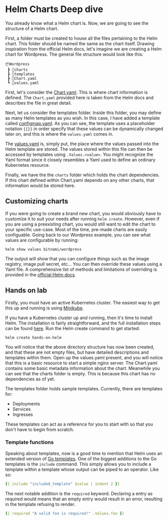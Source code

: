 # Helm Charts Deep dive

You already know what a Helm chart is. Now, we are going to see the structure of a Helm chart.

First, a folder must be created to house all the files pertaining to the Helm chart. This folder should be named the same as the chart itself. Drawing inspiration from the official Helm docs, let's imagine we are creating a Helm chart for Wordpress. The general file structure would look like this: 

```
📦Wordpress
 ┣ 📂charts
 ┣ 📂templates
 ┣ 📜Chart.yaml
 ┗ 📜values.yaml
```

First, let's consider the [Chart.yaml](./Wordpress/Chart.yaml). This is where chart information is defined. The ```Chart.yaml``` provided here is taken from the Helm docs and describes the file in great detail. 

Next, let us consider the templates folder. Inside this folder, you may define as many Helm templates as you wish. In this case, I have added a template called [configmap.yaml](./Wordpress/templates/configmap.yaml). As you can see, the template uses a placeholder notation ```{{}}``` in order specify that these values can be dynamically changed later on, and this is where the ```values.yaml``` comes in.

The [values.yaml](./Wordpress/values.yaml) is, simply put, the place where the values passed into the Helm template are stored. The values stored within this file can then be accessed by templates using ```.Values.<value>```. You might recognize the Yaml format since it closely resembles a Yaml used to define an ordinary Kubernetes resource.

Finally, we have the the ```charts``` folder which holds the chart dependencies. If this chart defined within Chart.yaml depends on any other charts, that information would be stored here.

## Customizing charts

If you were going to create a brand new chart, you would obviously have to customize it to suit your needs after running ```helm create```. However, even if you are using a preexisting chart, you would still want to edit the chart to your specific use-case. Most of the time, pre-made charts are easily configuable. Going back to our Wordpress example, you can see what values are configurable by running:

```
helm show values bitnami/wordpress
```

The output will show that you can configure things such as the image registry, image pull secret, etc... You can then override these values using a Yaml file. A comprehensive list of methods and limitations of overriding is provided in the [official Helm docs](https://helm.sh/docs/intro/using_helm/#the-format-and-limitations-of---set).

## Hands on lab

Firstly, you must have an active Kubernetes cluster. The easiest way to get this up and running is using [Minikube](https://minikube.sigs.k8s.io/docs/start/).

If you have a Kubernetes cluster up and running, then it's time to install Helm. The installation is fairly straightforward, and the full installation steps can be found [here](https://helm.sh/docs/intro/install/). Run the Helm create command to get started:

```
helm create hands-on-helm
```

You will notice that the above directory structure has now been created, and that these are not empty files, but have detailed descriptions and templates within them. Open up the values.yaml present, and you will notice that this is a basic resource to start a simple nginx server.
The Chart.yaml contains some basic metadata information about the chart. Meanwhile you can see that the charts folder is empty. This is because this chart has no dependencies as of yet.

The templates folder holds sample templates. Currently, there are templates for:

- Deployments
- Services
- Ingresses

These templates can act as a reference for you to start with so that you don't have to begin from scratch.

### Template functions

Speaking about templates, now is a good time to mention that Helm uses an extended version of [Go templates](https://godoc.org/text/template). One of the biggest additions to the Go templates is the ```include``` command. This simply allows you to include a template within a template whose output can be piped to an operator. Like so:

```yaml
{{ include "included_template" $value | indent 2 }}
```

The next notable addition is the ```required``` keyword. Declaring a entry as required would means that an empty entry would result in an error, resulting in the template refusing to render.

```yaml
{{ required "A valid foo is required!" .Values.foo }}
```
